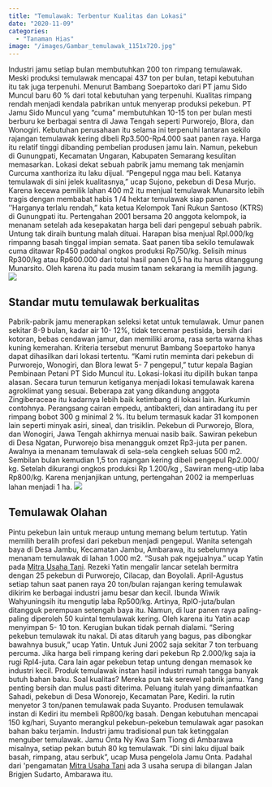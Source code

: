 ```yaml
---
title: "Temulawak: Terbentur Kualitas dan Lokasi"
date: "2020-11-09"
categories: 
  - "Tanaman Hias"
image: "/images/Gambar_temulawak_1151x720.jpg"
---
```


Industri jamu setiap bulan membutuhkan 200 ton rimpang temulawak. Meski produksi temulawak mencapai 437 ton per bulan, tetapi kebutuhan itu tak juga terpenuhi. Menurut Bambang Soepartoko dari PT jamu Sido Muncul baru 60 % dari total kebutuhan yang terpenuhi. Kualitas rimpang rendah menjadi kendala pabrikan untuk menyerap produksi pekebun. PT Jamu Sido Muncul yang “cuma” membutuhkan 10-15 ton per bulan mesti berburu ke berbagai sentra di Jawa Tengah seperti Purworejo, Blora, dan Wonogiri. Kebutuhan perusahaan itu selama ini terpenuhi lantaran sekilo rajangan temulawak kering dibeli Rp3.500-Rp4.000 saat panen raya. Harga itu relatif tinggi dibanding pembelian produsen jamu lain. Namun, pekebun di Gunungpati, Kecamatan Ungaran, Kabupaten Semarang kesulitan memasarkan. Lokasi dekat sebuah pabrik jamu memang tak menjamin Curcuma xanthoriza itu laku dijual. “Pengepul ngga mau beli. Katanya temulawak di sini jelek kualitasnya,” ucap Sujono, pekebun di Desa Murjo. Karena kecewa pemilik lahan 400 m2 itu menjual temulawak Munarsito lebih tragis dengan membabat habis 1 /4 hektar temulawak siap panen. ’’Harganya terlalu rendah,” kata ketua Kelompok Tani Rukun Santoso (KTRS) di Gunungpati itu. Pertengahan 2001 bersama 20 anggota kelompok, ia menanam setelah ada kesepakatan harga beli dari pengepul sebuah pabrik. Untung tak diraih buntung malah dituai. Harapan bisa menjual Rpl.000/kg rimpanng basah tinggal impian semata. Saat panen tiba sekilo temulawak cuma ditawar Rp450 padahal ongkos produksi Rp750/kg. Selisih minus Rp300/kg atau Rp600.000 dari total hasil panen 0,5 ha itu harus ditanggung Munarsito. Oleh karena itu pada musim tanam sekarang ia memilih jagung. [![](/images/Temulawak.jpg)](http://localhost/mitra/wp-content/uploads/2020/11/Temulawak.jpg)

## Standar mutu temulawak berkualitas

Pabrik-pabrik jamu menerapkan seleksi ketat untuk temulawak. Umur panen sekitar 8-9 bulan, kadar air 10- 12%, tidak tercemar pestisida, bersih dari kotoran, bebas cendawan jamur, dan memiliki aroma, rasa serta warna khas kuning kemerahan. Kriteria tersebut menurut Bambang Soepartoko hanya dapat dihasilkan dari lokasi tertentu. “Kami rutin meminta dari pekebun di Purworejo, Wonogiri, dan Blora lewat 5- 7 pengepul,” tutur kepala Bagian Pembinaan Petani PT Sido Muncul itu. Lokasi-lokasi itu dipilih bukan tanpa alasan. Secara turun temurun ketiganya menjadi lokasi temulawak karena agroklimat yang sesuai. Beberapa zat yang dikandung anggota Zingiberaceae itu kadarnya lebih baik ketimbang di lokasi lain. Kurkumin contohnya. Perangsang cairan empedu, antibakteri, dan antiradang itu per rimpang bobot 300 g minimal 2 %. Itu belum termasuk kadar 31 komponen lain seperti minyak asiri, sineal, dan trisiklin. Pekebun di Purworejo, Blora, dan Wonogiri, Jawa Tengah akhirnya menuai nasib baik. Sawiran pekebun di Desa Ngatan, Purworejo bisa menangguk omzet Rp3-juta per panen. Awalnya ia menanam temulawak di sela-sela cengkeh seluas 500 m2. Sembilan bulan kemudian 1,5 ton rajangan kering dibeli pengepul Rp2.000/ kg. Setelah dikurangi ongkos produksi Rp 1.200/kg , Sawiran meng-utip laba Rp800/kg. Karena menjanjikan untung, pertengahan 2002 ia memperluas lahan menjadi 1 ha. [![](/images/rimpang-Temulawak.jpg)](http://localhost/mitra/wp-content/uploads/2020/11/rimpang-Temulawak.jpg)

## Temulawak Olahan

Pintu pekebun lain untuk meraup untung memang belum tertutup. Yatin memilih beralih profesi dari pekebun menjadi pengepul. Wanita setengah baya di Desa Jambu, Kecamatan Jambu, Ambarawa, itu sebelumnya menanam temulawak di lahan 1.000 m2. “Susah pak ngejualnya.” ucap Yatin pada [Mitra Usaha Tani](http://localhost/mitra). Rezeki Yatin mengalir lancar setelah bermitra dengan 25 pekebun di Purworejo, Cilacap, dan Boyolali. April-Agustus setiap tahun saat panen raya 20 ton/bulan rajangan kering temulawak dikirim ke berbagai industri jamu besar dan kecil. Ibunda Wiwik Wahyuningsih itu mengutip laba Rp500/kg. Artinya, RplO-juta/bulan ditangguk perempuan setengah baya itu. Namun, di luar panen raya paling-paling diperoleh 50 kuintal temulawak kering. Oleh karena itu Yatin acap menyimpan 5- 10 ton. Kerugian bukan tidak pernah dialami. “Sering pekebun temulawak itu nakal. Di atas ditaruh yang bagus, pas dibongkar bawahnya busuk,” ucap Yatin. Untuk Juni 2002 saja sekitar 7 ton terbuang percuma. Jika harga beli rimpang kering dari pekebun Rp 2.000/kg saja ia rugi Rpl4-juta. Cara lain agar pekebun tetap untung dengan memasok ke industri kecil. Produk temulawak instan hasil industri rumah tangga banyak butuh bahan baku. Soal kualitas? Mereka pun tak serewel pabrik jamu. Yang penting bersih dan mulus pasti diterima. Peluang itulah yang dimanfaatkan Sahadi, pekebun di Desa Wonorejo, Kecamatan Pare, Kediri. Ia rutin menyetor 3 ton/panen temulawak pada Suyanto. Produsen temulawak instan di Kediri itu membeli Rp800/kg basah. Dengan kebutuhan mencapai 150 kg/hari, Suyanto merangkul pekebun-pekebun temulawak agar pasokan bahan baku terjamin. Industri jamu tradisional pun tak ketinggalan menguber temulawak. Jamu Onta Ny Kwa Sam Tiong di Ambarawa misalnya, setiap pekan butuh 80 kg temulawak. “Di sini laku dijual baik basah, rimpang, atau serbuk”, ucap Musa pengelola Jamu Onta. Padahal dari 'pengamatan [Mitra Usaha Tani](http://localhost/mitra) ada 3 usaha serupa di bilangan Jalan Brigjen Sudarto, Ambarawa itu.
